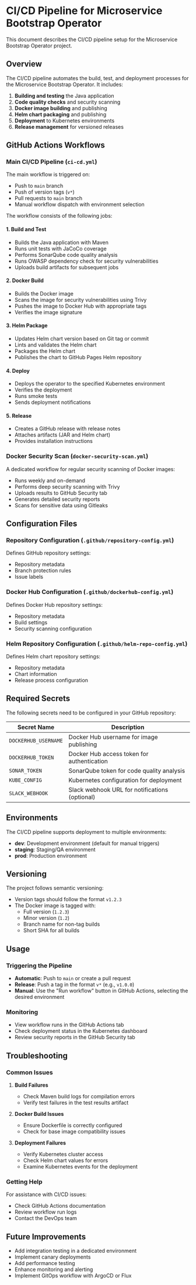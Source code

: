 # CI/CD Pipeline for Microservice Bootstrap Operator

This document describes the CI/CD pipeline setup for the Microservice Bootstrap Operator project.

## Overview

The CI/CD pipeline automates the build, test, and deployment processes for the Microservice Bootstrap Operator. It includes:

1. **Building and testing** the Java application
2. **Code quality checks** and security scanning
3. **Docker image building** and publishing
4. **Helm chart packaging** and publishing
5. **Deployment** to Kubernetes environments
6. **Release management** for versioned releases

## GitHub Actions Workflows

### Main CI/CD Pipeline (`ci-cd.yml`)

The main workflow is triggered on:
- Push to `main` branch
- Push of version tags (`v*`)
- Pull requests to `main` branch
- Manual workflow dispatch with environment selection

The workflow consists of the following jobs:

#### 1. Build and Test
- Builds the Java application with Maven
- Runs unit tests with JaCoCo coverage
- Performs SonarQube code quality analysis
- Runs OWASP dependency check for security vulnerabilities
- Uploads build artifacts for subsequent jobs

#### 2. Docker Build
- Builds the Docker image
- Scans the image for security vulnerabilities using Trivy
- Pushes the image to Docker Hub with appropriate tags
- Verifies the image signature

#### 3. Helm Package
- Updates Helm chart version based on Git tag or commit
- Lints and validates the Helm chart
- Packages the Helm chart
- Publishes the chart to GitHub Pages Helm repository

#### 4. Deploy
- Deploys the operator to the specified Kubernetes environment
- Verifies the deployment
- Runs smoke tests
- Sends deployment notifications

#### 5. Release
- Creates a GitHub release with release notes
- Attaches artifacts (JAR and Helm chart)
- Provides installation instructions

### Docker Security Scan (`docker-security-scan.yml`)

A dedicated workflow for regular security scanning of Docker images:
- Runs weekly and on-demand
- Performs deep security scanning with Trivy
- Uploads results to GitHub Security tab
- Generates detailed security reports
- Scans for sensitive data using Gitleaks

## Configuration Files

### Repository Configuration (`.github/repository-config.yml`)

Defines GitHub repository settings:
- Repository metadata
- Branch protection rules
- Issue labels

### Docker Hub Configuration (`.github/dockerhub-config.yml`)

Defines Docker Hub repository settings:
- Repository metadata
- Build settings
- Security scanning configuration

### Helm Repository Configuration (`.github/helm-repo-config.yml`)

Defines Helm chart repository settings:
- Repository metadata
- Chart information
- Release process configuration

## Required Secrets

The following secrets need to be configured in your GitHub repository:

| Secret Name | Description |
|-------------|-------------|
| `DOCKERHUB_USERNAME` | Docker Hub username for image publishing |
| `DOCKERHUB_TOKEN` | Docker Hub access token for authentication |
| `SONAR_TOKEN` | SonarQube token for code quality analysis |
| `KUBE_CONFIG` | Kubernetes configuration for deployment |
| `SLACK_WEBHOOK` | Slack webhook URL for notifications (optional) |

## Environments

The CI/CD pipeline supports deployment to multiple environments:

- **dev**: Development environment (default for manual triggers)
- **staging**: Staging/QA environment
- **prod**: Production environment

## Versioning

The project follows semantic versioning:

- Version tags should follow the format `v1.2.3`
- The Docker image is tagged with:
  - Full version (`1.2.3`)
  - Minor version (`1.2`)
  - Branch name for non-tag builds
  - Short SHA for all builds

## Usage

### Triggering the Pipeline

- **Automatic**: Push to `main` or create a pull request
- **Release**: Push a tag in the format `v*` (e.g., `v1.0.0`)
- **Manual**: Use the "Run workflow" button in GitHub Actions, selecting the desired environment

### Monitoring

- View workflow runs in the GitHub Actions tab
- Check deployment status in the Kubernetes dashboard
- Review security reports in the GitHub Security tab

## Troubleshooting

### Common Issues

1. **Build Failures**
   - Check Maven build logs for compilation errors
   - Verify test failures in the test results artifact

2. **Docker Build Issues**
   - Ensure Dockerfile is correctly configured
   - Check for base image compatibility issues

3. **Deployment Failures**
   - Verify Kubernetes cluster access
   - Check Helm chart values for errors
   - Examine Kubernetes events for the deployment

### Getting Help

For assistance with CI/CD issues:
- Check GitHub Actions documentation
- Review workflow run logs
- Contact the DevOps team

## Future Improvements

- Add integration testing in a dedicated environment
- Implement canary deployments
- Add performance testing
- Enhance monitoring and alerting
- Implement GitOps workflow with ArgoCD or Flux
